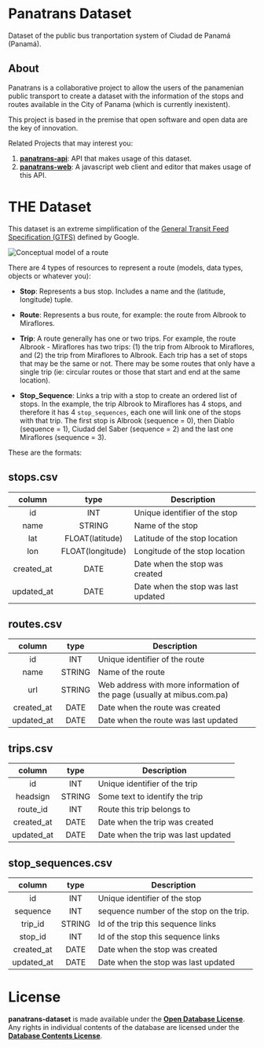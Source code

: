 # Panatrans Dataset

Dataset of the public bus tranportation system of Ciudad de Panamá (Panamá).

## About
Panatrans is a collaborative project to allow the users of the panamenian public transport to create a dataset with the information of the stops and routes available in the City of Panama (which is currently inexistent).

This project is based in the premise that open software and open data are the key of innovation.

Related Projects that may interest you:

1. __[panatrans-api](https://github.com/merlos/panatrans-api)__: API that makes usage of this dataset.
2. __[panatrans-web](https://github.com/merlos/panatrans-web)__: A javascript web client and editor that makes usage of this API.

# THE Dataset

This dataset is an extreme simplification of the [General Transit Feed Specification (GTFS)](https://developers.google.com/transit/gtfs/) defined by Google. 

![Conceptual model of a route](http://www.merlos.org/panatrans-api/conceptual_route.png "Conceptual model of a route")

There are 4 types of resources to represent a route (models, data types, objects or whatever you):

* __Stop__: Represents a bus stop. Includes a name and the (latitude, longitude) tuple.

* __Route__: Represents a bus route, for example: the route from Albrook to Miraflores.

* __Trip__: A route generally has one or two trips. For example, the route Albrook - Miraflores has two trips: (1) the trip from Albrook to Miraflores, and (2) the trip from Miraflores to Albrook. Each trip has a set of stops that may be the same or not. There may be some routes that only have a single trip (ie: circular routes or those that start and end at the same location). 

* __Stop_Sequence__: Links a trip with a stop to create an ordered list of stops. In the example, the trip Albrook to Miraflores has 4 stops, and therefore it has 4 `stop_sequences`, each one will link one of the stops with that trip. The first stop is Albrook (sequence = 0), then Diablo (sequence = 1), Ciudad del Saber (sequence = 2) and the last one Miraflores (sequence = 3).

These are the formats:

## stops.csv
| column        | type            | Description                         
| :------------:|:---------------:| ------------------------------------
| id            | INT             | Unique identifier of the stop       
| name          | STRING          | Name of the stop                    
| lat           | FLOAT(latitude) | Latitude of the stop location       
| lon           | FLOAT(longitude)| Longitude of the stop location 
| created_at    | DATE            | Date when the stop was created
| updated_at    | DATE            | Date when the stop was last updated 


## routes.csv
| column        | type          | Description                         
|:-------------:|:-------------:| ------------------------------------
| id            | INT           | Unique identifier of the route       
| name          | STRING        | Name of the route 
| url           | STRING        | Web address with more information of the page (usually at mibus.com.pa)
| created_at    | DATE          | Date when the route was created
| updated_at    | DATE          | Date when the route was last updated 


## trips.csv
| column        | type            | Description                         
| :------------:|:---------------:| ------------------------------------
| id            | INT             | Unique identifier of the trip     
| headsign      | STRING          | Some text to identify the trip                    
| route_id      | INT			        | Route this trip belongs to
| created_at    | DATE            | Date when the trip was created
| updated_at    | DATE            | Date when the trip was last updated 


## stop_sequences.csv
| column        | type            | Description                         
| :------------:|:---------------:| ------------------------------------
| id            | INT             | Unique identifier of the stop       
| sequence      | INT             | sequence number of the stop on the trip.
| trip_id       | STRING          | Id of the trip this sequence links                  
| stop_id       | INT			        | Id of the stop this sequence links
| created_at    | DATE            | Date when the stop was created
| updated_at    | DATE            | Date when the stop was last updated 


# License

__panatrans-dataset__ is made available under the __[Open Database License](http://opendatacommons.org/licenses/odbl/1.0/)__. Any rights in individual contents of the database are licensed under the __[Database Contents License](http://opendatacommons.org/licenses/dbcl/1.0/)__.


